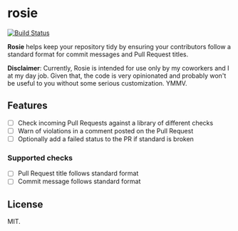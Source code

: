 # rosie

[![Build Status](https://travis-ci.org/aergonaut/rosie.svg?branch=master)](https://travis-ci.org/aergonaut/rosie)

**Rosie** helps keep your repository tidy by ensuring your contributors follow
a standard format for commit messages and Pull Request titles.

**Disclaimer**: Currently, Rosie is intended for use only by my coworkers and I
at my day job. Given that, the code is very opinionated and probably won't be
useful to you without some serious customization. YMMV.

## Features

- [ ] Check incoming Pull Requests against a library of different checks
- [ ] Warn of violations in a comment posted on the Pull Request
- [ ] Optionally add a failed status to the PR if standard is broken

### Supported checks

- [ ] Pull Request title follows standard format
- [ ] Commit message follows standard format

## License

MIT.
